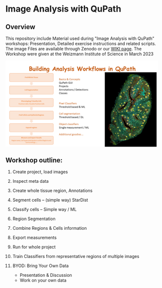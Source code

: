 # Image Analysis with QuPath  

## Overview

This repository include Material used during "Image Analysis with QuPath" workshops: Presentation, Detailed exercise instructions and related scripts. 
The image Files are available through Zenodo or our [WIKI page](https://cellobservatory.atlassian.net/wiki/spaces/BIMGP/pages/2427645/Image+Analysis+Training+Material). 
The Workshop were given at the Weizmann Institute of Science in March 2023 
<p align="center">
<img src="https://github.com/WIS-MICC-CellObservatory/QuPathTutorial/blob/main/WorkshopOverview.png" width="750" title="Overview">
	</p>

## Workshop outline:  

1. Create project, load images
2. Inspect meta data
3. Create whole tissue region, Annotations
4. Segment cells – (simple way) StarDist
5. Classify cells – Simple way / ML 
6. Region Segmentation 
7. Combine Regions & Cells information
8. Export measurements 
9. Run for whole project

10. Train Classifiers from representative regions of multiple images

11. BYOD: Bring Your Own Data
	- Presentation & Discussion
	- Work on your own data 
 
  
